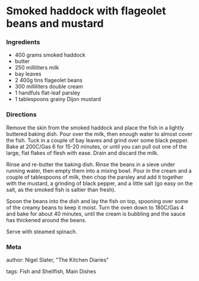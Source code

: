 # Smoked haddock with flageolet beans and mustard

### Ingredients
 * 400 grams smoked haddock
 * butter
 * 250 milliliters milk
 * bay leaves
 * 2 400g tins flageolet beans
 * 300 milliliters double cream
 * 1 handfuls flat-leaf parsley
 * 1 tablespoons grainy Dijon mustard

### Directions

Remove the skin from the smoked haddock and place the fish in a lightly buttered baking dish.  Pour over the milk, then enough water to almost cover the fish.  Tuck in a couple of bay leaves and grind over some black pepper.  Bake at 200C/Gas 6 for 15-20 minutes, or until you can pull out one of the large, flat flakes of flesh with ease.  Drain and discard the milk.

Rinse and re-butter the baking dish.  Rinse the beans in a sieve under running water, then empty them into a mixing bowl.  Pour in the cream and a couple of tablespoons of milk, then chop the parsley and add it together with the mustard, a grinding of black pepper, and a little salt (go easy on the salt, as the smoked fish is saltier than fresh).

Spoon the beans into the dish and lay the fish on top, spooning over some of the creamy beans to keep it moist.  Turn the oven down to 180C/Gas 4 and bake for about 40 minutes, until the cream is bubbling and the sauce has thickened around the beans.

Serve with steamed spinach.

### Meta
author: Nigel Slater, "The Kitchen Diaries"

tags: Fish and Shellfish, Main Dishes

